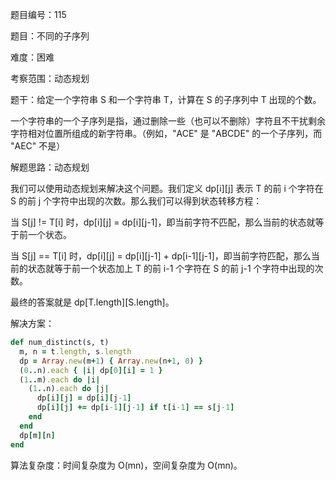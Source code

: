题目编号：115

题目：不同的子序列

难度：困难

考察范围：动态规划

题干：给定一个字符串 S 和一个字符串 T，计算在 S 的子序列中 T 出现的个数。

一个字符串的一个子序列是指，通过删除一些（也可以不删除）字符且不干扰剩余字符相对位置所组成的新字符串。（例如，"ACE" 是 "ABCDE" 的一个子序列，而 "AEC" 不是）

解题思路：动态规划

我们可以使用动态规划来解决这个问题。我们定义 dp[i][j] 表示 T 的前 i 个字符在 S 的前 j 个字符中出现的次数。那么我们可以得到状态转移方程：

当 S[j] != T[i] 时，dp[i][j] = dp[i][j-1]，即当前字符不匹配，那么当前的状态就等于前一个状态。

当 S[j] == T[i] 时，dp[i][j] = dp[i][j-1] + dp[i-1][j-1]，即当前字符匹配，那么当前的状态就等于前一个状态加上 T 的前 i-1 个字符在 S 的前 j-1 个字符中出现的次数。

最终的答案就是 dp[T.length][S.length]。

解决方案：

```ruby
def num_distinct(s, t)
  m, n = t.length, s.length
  dp = Array.new(m+1) { Array.new(n+1, 0) }
  (0..n).each { |i| dp[0][i] = 1 }
  (1..m).each do |i|
    (1..n).each do |j|
      dp[i][j] = dp[i][j-1]
      dp[i][j] += dp[i-1][j-1] if t[i-1] == s[j-1]
    end
  end
  dp[m][n]
end
```

算法复杂度：时间复杂度为 O(mn)，空间复杂度为 O(mn)。